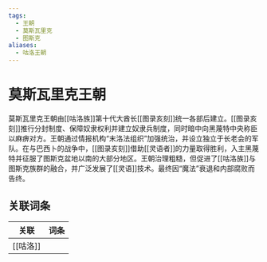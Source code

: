 ```yaml
---
tags:
  - 王朝
  - 莫斯瓦里克
  - 图斯克
aliases:
  - 咕洛王朝
---
```

# 莫斯瓦里克王朝

莫斯瓦里克王朝由[[咕洛族]]第十代大酋长[[图录亥刻]]统一各部后建立。[[图录亥刻]]推行分封制度、保障奴隶权利并建立奴隶兵制度，同时暗中向黑蔑特中央称臣以麻痹对方。王朝通过情报机构“末洛法组织”加强统治，并设立独立于长老会的军队。在与巴西卜的战争中，[[图录亥刻]]借助[[灵语者]]的力量取得胜利，入主黑蔑特并征服了图斯克盆地以南的大部分地区。王朝治理粗糙，但促进了[[咕洛族]]与图斯克族群的融合，并广泛发展了[[灵语]]技术。最终因“魔法”衰退和内部腐败而告终。

## 关联词条

| 关联     | 词条  |
| ------ | --- |
| [[咕洛]] |     |
